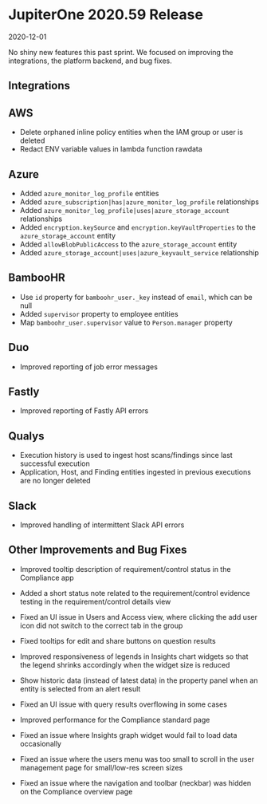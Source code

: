 # JupiterOne 2020.59 Release

2020-12-01

No shiny new features this past sprint. We focused on improving the
integrations, the platform backend, and bug fixes.

## Integrations

## AWS

- Delete orphaned inline policy entities when the IAM group or user is deleted
- Redact ENV variable values in lambda function rawdata

## Azure

- Added `azure_monitor_log_profile` entities
- Added `azure_subscription|has|azure_monitor_log_profile` relationships
- Added `azure_monitor_log_profile|uses|azure_storage_account` relationships
- Added `encryption.keySource` and `encryption.keyVaultProperties` to the `azure_storage_account` entity
- Added `allowBlobPublicAccess` to the `azure_storage_account` entity
- Added `azure_storage_account|uses|azure_keyvault_service` relationship

## BambooHR

- Use `id` property for `bamboohr_user._key` instead of `email`, which can be null
- Added `supervisor` property to employee entities
- Map `bamboohr_user.supervisor` value to `Person.manager` property

## Duo

- Improved reporting of job error messages

## Fastly

- Improved reporting of Fastly API errors

## Qualys

- Execution history is used to ingest host scans/findings since last successful execution
- Application, Host, and Finding entities ingested in previous executions are no longer deleted

## Slack

- Improved handling of intermittent Slack API errors

## Other Improvements and Bug Fixes

- Improved tooltip description of requirement/control status in the Compliance app

- Added a short status note related to the requirement/control evidence testing in
  the requirement/control details view 

- Fixed an UI issue in Users and Access view, where clicking the add user icon
  did not switch to the correct tab in the group

- Fixed tooltips for edit and share buttons on question results
  
- Improved responsiveness of legends in Insights chart widgets so that the
  legend shrinks accordingly when the widget size is reduced

- Show historic data (instead of latest data) in the property panel when an
  entity is selected from an alert result

- Fixed an UI issue with query results overflowing in some cases
  
- Improved performance for the Compliance standard page

- Fixed an issue where Insights graph widget would fail to load data occasionally

- Fixed an issue where the users menu was too small to scroll in the user
  management page for small/low-res screen sizes

- Fixed an issue where the navigation and toolbar (neckbar) was hidden on the
  Compliance overview page
